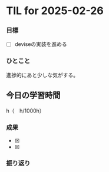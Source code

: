 # TIL for 2025-02-26

### 目標

- [ ] deviseの実装を進める

### ひとこと

進捗的にあと少しな気がする。

## 今日の学習時間

  h（　h/1000h）
  
### 成果

- [x]
- [x]
 
### 振り返り 

